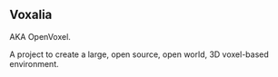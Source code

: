 Voxalia
-------

AKA OpenVoxel.

A project to create a large, open source, open world, 3D voxel-based environment.
